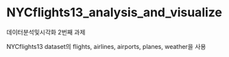 # NYCflights13_analysis_and_visualize
데이터분석및시각화 2번째 과제

NYCflights13 dataset의 flights, airlines, airports, planes, weather을 사용